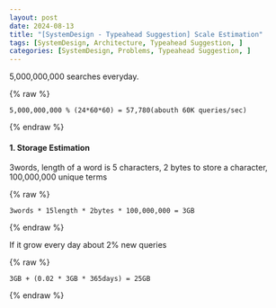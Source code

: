 ```yaml
---
layout: post
date: 2024-08-13
title: "[SystemDesign - Typeahead Suggestion] Scale Estimation"
tags: [SystemDesign, Architecture, Typeahead Suggestion, ]
categories: [SystemDesign, Problems, Typeahead Suggestion, ]
---
```



5,000,000,000 searches everyday. 



{% raw %}
```text
5,000,000,000 % (24*60*60) = 57,780(abouth 60K queries/sec)
```
{% endraw %}



#### 1. Storage Estimation 


3words, length of a word is 5 characters, 2 bytes to store a character, 100,000,000 unique terms



{% raw %}
```text
3words * 15length * 2bytes * 100,000,000 = 3GB
```
{% endraw %}



If it grow every day about 2% new queries



{% raw %}
```text
3GB + (0.02 * 3GB * 365days) = 25GB
```
{% endraw %}


